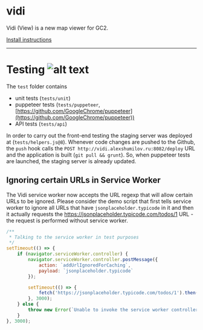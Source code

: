 # vidi
Vidi (View) is a new map viewer for GC2.

[Install instructions](https://github.com/mapcentia/vidi/wiki/Install-Vidi)

---

# Testing ![alt text](https://api.travis-ci.org/sashuk/vidi.svg?branch=develop "Current build status")

The `test` folder contains

- unit tests (`tests/unit`)
- puppeteer tests (`tests/puppeteer`, [https://github.com/GoogleChrome/puppeteer](https://github.com/GoogleChrome/puppeteer))
- API tests (`tests/api`)

In order to carry out the front-end testing the staging server was deployed at (`tests/helpers.js@8`). Whenever code changes are pushed to the Github, the `push` hook calls the `POST http://vidi.alexshumilov.ru:8082/deploy` URL and the application is built (`git pull && grunt`). So, when puppeteer tests are launched, the staging server is already updated.

## Ignoring certain URLs in Service Worker

The Vidi service worker now accepts the URL regexp that will allow certain URLs to be ignored. Please consider the demo script that first tells service worker to ignore all URLs that have `jsonplaceholder.typicode` in it and then it actually requests the https://jsonplaceholder.typicode.com/todos/1 URL - the request is performed without service worker.

```javascript
/**
 * Talking to the service worker in test purposes
 */
setTimeout(() => {
    if (navigator.serviceWorker.controller) {
        navigator.serviceWorker.controller.postMessage({
            action: `addUrlIgnoredForCaching`,
            payload: `jsonplaceholder.typicode`
        });

        setTimeout(() => {
            fetch('https://jsonplaceholder.typicode.com/todos/1').then(() => {}).then(() => {});
        }, 3000);
    } else {
        throw new Error(`Unable to invoke the service worker controller`);
    }
}, 3000);
```